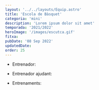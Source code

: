```yaml
---
layout: '../../layouts/Equip.astro'
title: 'Escola de Bàsquet'
categoria: 'mini'
description: 'Lorem ipsum dolor sit amet'
temporada: '2021/2022'
heroImage: '/images/escutca.gif'
fitxa:
pubDate: '08 Sep 2022'
updatedDate:
order: 25
---
```


- Entrenador:

- Entrenador ajudant:

- Entrenaments:

